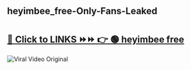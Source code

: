 
 ## heyimbee_free-Only-Fans-Leaked

# <h2><a href="https://clipsfans.com/heyimbee_free&ref=git">🔗 Click to LINKS ⏩⏩ 👉 🟢 heyimbee free </a></h2>

<a href="https://clipsfans.com/heyimbee_free&ref=git" rel="nofollow" data-target="animated-image.originalLink"><img src="https://i.ibb.co.com/xMMVF88/686577567.gif" alt="Viral Video Original" style="max-width: 100%; display: inline-block;" data-target="animated-image.originalImage"></a>
